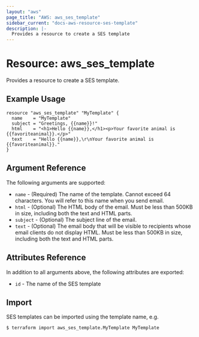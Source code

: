 ```yaml
---
layout: "aws"
page_title: "AWS: aws_ses_template"
sidebar_current: "docs-aws-resource-ses-template"
description: |-
  Provides a resource to create a SES template
---
```


# Resource: aws_ses_template

Provides a resource to create a SES template.

## Example Usage

```hcl
resource "aws_ses_template" "MyTemplate" {
  name    = "MyTemplate"
  subject = "Greetings, {{name}}!"
  html    = "<h1>Hello {{name}},</h1><p>Your favorite animal is {{favoriteanimal}}.</p>"
  text    = "Hello {{name}},\r\nYour favorite animal is {{favoriteanimal}}."
}
```

## Argument Reference

The following arguments are supported:

* `name` - (Required) The name of the template. Cannot exceed 64 characters. You will refer to this name when you send email.
* `html` - (Optional) The HTML body of the email. Must be less than 500KB in size, including both the text and HTML parts.
* `subject` - (Optional) The subject line of the email.
* `text` - (Optional) The email body that will be visible to recipients whose email clients do not display HTML. Must be less than 500KB in size, including both the text and HTML parts.

## Attributes Reference

In addition to all arguments above, the following attributes are exported:

* `id` - The name of the SES template

## Import

SES templates can be imported using the template name, e.g.

```
$ terraform import aws_ses_template.MyTemplate MyTemplate
```
